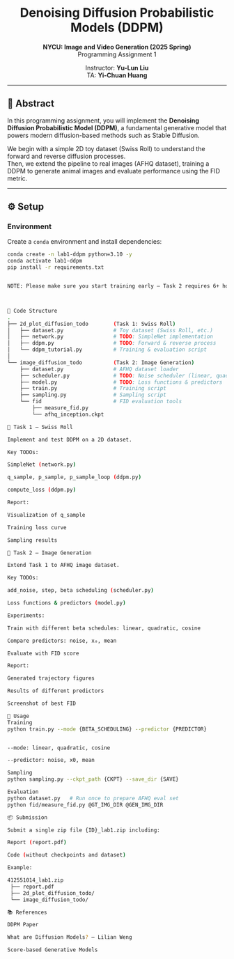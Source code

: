 <div align=center>
  <h1>
  Denoising Diffusion Probabilistic Models (DDPM)  
  </h1>
  <p>
    <b>NYCU: Image and Video Generation (2025 Spring)</b><br>
    Programming Assignment 1
  </p>
</div> 

<div align=center>
  <p>
    Instructor: <b>Yu-Lun Liu</b><br>
    TA: <b>Yi-Chuan Huang</b>
  </p>
</div>

---

## 📘 Abstract
In this programming assignment, you will implement the **Denoising Diffusion Probabilistic Model (DDPM)**, a fundamental generative model that powers modern diffusion-based methods such as Stable Diffusion.  

We begin with a simple 2D toy dataset (Swiss Roll) to understand the forward and reverse diffusion processes.  
Then, we extend the pipeline to real images (AFHQ dataset), training a DDPM to generate animal images and evaluate performance using the FID metric.

---

## ⚙️ Setup

### Environment
Create a `conda` environment and install dependencies:
```bash
conda create -n lab1-ddpm python=3.10 -y
conda activate lab1-ddpm
pip install -r requirements.txt


NOTE: Please make sure you start training early — Task 2 requires 6+ hours per run.



📂 Code Structure
.
├── 2d_plot_diffusion_todo        (Task 1: Swiss Roll)
│   ├── dataset.py                # Toy dataset (Swiss Roll, etc.)
│   ├── network.py                # TODO: SimpleNet implementation
│   ├── ddpm.py                   # TODO: Forward & reverse process
│   └── ddpm_tutorial.py          # Training & evaluation script
│
└── image_diffusion_todo          (Task 2: Image Generation)
    ├── dataset.py                # AFHQ dataset loader
    ├── scheduler.py              # TODO: Noise scheduler (linear, quadratic, cosine)
    ├── model.py                  # TODO: Loss functions & predictors
    ├── train.py                  # Training script
    ├── sampling.py               # Sampling script
    └── fid                       # FID evaluation tools
        ├── measure_fid.py
        └── afhq_inception.ckpt

📝 Task 1 – Swiss Roll

Implement and test DDPM on a 2D dataset.

Key TODOs:

SimpleNet (network.py)

q_sample, p_sample, p_sample_loop (ddpm.py)

compute_loss (ddpm.py)

Report:

Visualization of q_sample

Training loss curve

Sampling results

📝 Task 2 – Image Generation

Extend Task 1 to AFHQ image dataset.

Key TODOs:

add_noise, step, beta scheduling (scheduler.py)

Loss functions & predictors (model.py)

Experiments:

Train with different beta schedules: linear, quadratic, cosine

Compare predictors: noise, x₀, mean

Evaluate with FID score

Report:

Generated trajectory figures

Results of different predictors

Screenshot of best FID

🚀 Usage
Training
python train.py --mode {BETA_SCHEDULING} --predictor {PREDICTOR}


--mode: linear, quadratic, cosine

--predictor: noise, x0, mean

Sampling
python sampling.py --ckpt_path {CKPT} --save_dir {SAVE}

Evaluation
python dataset.py   # Run once to prepare AFHQ eval set
python fid/measure_fid.py @GT_IMG_DIR @GEN_IMG_DIR

📦 Submission

Submit a single zip file {ID}_lab1.zip including:

Report (report.pdf)

Code (without checkpoints and dataset)

Example:

412551014_lab1.zip
 ├── report.pdf
 ├── 2d_plot_diffusion_todo/
 └── image_diffusion_todo/

📚 References

DDPM Paper

What are Diffusion Models? – Lilian Weng

Score-based Generative Models
